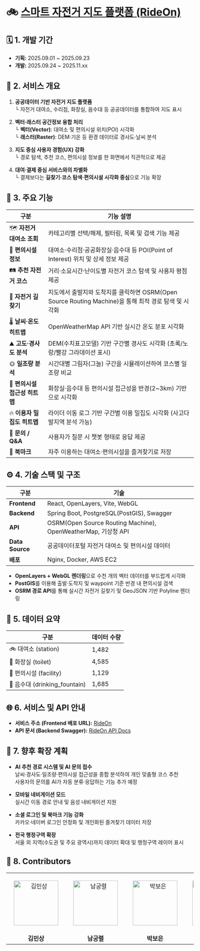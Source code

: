 # 🚲 [스마트 자전거 지도 플랫폼 (RideOn)](https://www.saessakbori.site/rideon)

## 🗓️ 1. 개발 기간

- **기획:** 2025.09.01 ~ 2025.09.23  
- **개발:** 2025.09.24 ~ 2025.11.xx

## 📖 2. 서비스 개요

1. **공공데이터 기반 자전거 지도 플랫폼**  
   └ 자전거 대여소, 수리점, 화장실, 음수대 등 공공데이터를 통합하여 지도 표시

2. **벡터·래스터 공간정보 융합 처리**  
   └ **벡터(Vector)**: 대여소 및 편의시설 위치(POI) 시각화  
   └ **래스터(Raster)**: DEM·기온 등 환경 데이터로 경사도·날씨 분석  

3. **지도 중심 사용자 경험(UX) 강화**  
   └ 경로 탐색, 추천 코스, 편의시설 정보를 한 화면에서 직관적으로 제공  

4. **대여·결제 중심 서비스와의 차별화**  
   └ 결제보다는 **길찾기·코스 탐색·편의시설 시각화 중심**으로 기능 확장
   
## 🧩 3. 주요 기능

| 구분 | 기능 설명 |
|------|------------|
| 🗺️ **자전거 대여소 조회** | 카테고리별 선택/해제, 필터링, 목록 및 검색 기능 제공 |
| 🧰 **편의시설 정보** | 대여소·수리점·공공화장실·음수대 등 POI(Point of Interest) 위치 및 상세 정보 제공 |
| 🛤️ **추천 자전거 코스** | 거리·소요시간·난이도별 자전거 코스 탐색 및 사용자 평점 제공 |
| 🧭 **자전거 길찾기** | 지도에서 출발지와 도착지를 클릭하면 OSRM(Open Source Routing Machine)을 통해 최적 경로 탐색 및 시각화 |
| 🌡️ **날씨·온도 히트맵** | OpenWeatherMap API 기반 실시간 온도 분포 시각화 |
| ⛰️ **고도·경사도 분석** | DEM(수치표고모델) 기반 구간별 경사도 시각화 (초록/노랑/빨강 그라데이션 표시) |
| 🌞 **일조량 분석** | 시간대별 그림자(그늘) 구간을 시뮬레이션하여 코스별 일조량 비교 |
| 🚻 **편의시설 접근성 히트맵** | 화장실·음수대 등 편의시설 접근성을 반경(2~3km) 기반으로 시각화 |
| 🔥 **이용자 밀집도 히트맵** | 라이더 이동 로그 기반 구간별 이용 밀집도 시각화 (사고다발지역 분석 가능) |
| 💬 **문의 / Q&A** | 사용자가 질문 시 챗봇 형태로 응답 제공 |
| 🔖 **북마크** | 자주 이용하는 대여소·편의시설을 즐겨찾기로 저장 |

## ⚙️ 4. 기술 스택 및 구조

| 구분 | 기술 |
|------|------|
| **Frontend** | React, OpenLayers, Vite, WebGL |
| **Backend** | Spring Boot, PostgreSQL(PostGIS), Swagger |
| **API** | OSRM(Open Source Routing Machine), OpenWeatherMap, 기상청 API |
| **Data Source** | 공공데이터포털 자전거 대여소 및 편의시설 데이터 |
| **배포** | Nginx, Docker, AWS EC2 |

- **OpenLayers + WebGL 렌더링**으로 수천 개의 벡터 데이터를 부드럽게 시각화  
- **PostGIS**를 이용해 출발·도착지 및 waypoint 기준 반경 내 편의시설 검색  
- **OSRM 경로 API**를 통해 실시간 자전거 길찾기 및 GeoJSON 기반 Polyline 렌더링

## 🧠 5. 데이터 요약

| 구분 | 데이터 수량 |
|------|-------------|
| 🚲 대여소 (station) | 1,482 |
| 🚻 화장실 (toilet) | 4,585 |
| 🏪 편의시설 (facility) | 1,129 |
| 🚰 음수대 (drinking_fountain) | 1,685 |

## 🌐 6. 서비스 및 API 안내

- **서비스 주소 (Frontend 배포 URL):** [RideOn](https://www.saessakbori.site/rideon)
- **API 문서 (Backend Swagger):**  [RideOn API Docs](https://api.saessakbori.site/rideon/docs)

## 📍 7. 향후 확장 계획

- **AI 추천 경로 시스템 및 AI 문의 접수**  
  날씨·경사도·일조량·편의시설 접근성을 종합 분석하여 개인 맞춤형 코스 추천  
  사용자의 문의를 AI가 자동 분류·응답하는 기능 추가 예정
  
- **모바일 네비게이션 모드**  
  실시간 이동 경로 안내 및 음성 내비게이션 지원  

- **소셜 로그인 및 북마크 기능 강화**  
  카카오·네이버 로그인 안정화 및 개인화된 즐겨찾기 데이터 저장  

- **전국 행정구역 확장**  
  서울 외 지역(수도권 및 주요 광역시)까지 데이터 확대 및 행정구역 레이어 표시
  
## 👀 8. Contributors
<div align="center">
<table>
<tbody>
<tr>
<td align="center" style="padding: 20px;">
  <a href="https://github.com/MinSang22Kim" target="_blank" rel="noopener noreferrer nofollow">
    <img src="https://avatars.githubusercontent.com/u/129925473?v=4" alt="김민상" width="120" height="120" style="max-width: 100%;">
  </a>
</td>
<td align="center" style="padding: 20px;">
  <a href="https://github.com/skarndfuf1" target="_blank" rel="noopener noreferrer nofollow">
    <img src="https://avatars.githubusercontent.com/u/85174279?v=4" alt="남궁렬" width="120" height="120" style="max-width: 100%;">
  </a>
</td>
<td align="center" style="padding: 20px;">
  <a href="https://github.com/boeun02" target="_blank" rel="noopener noreferrer nofollow">
    <img src="https://avatars.githubusercontent.com/u/93779288?v=4" alt="박보은" width="120" height="120" style="max-width: 100%;">
  </a>
</td>
<td align="center" style="padding: 20px;">
  <a href="https://github.com/shinubin" target="_blank" rel="noopener noreferrer nofollow">
    <img src="https://avatars.githubusercontent.com/u/100883938?v=4" alt="신유빈" width="120" height="120" style="max-width: 100%;">
  </a>
</td>
<td align="center" style="padding: 20px;">
  <a href="https://github.com/dlgustj206" target="_blank" rel="noopener noreferrer nofollow">
    <img src="https://avatars.githubusercontent.com/u/104957240?v=4" alt="이현서" width="120" height="120" style="max-width: 100%;">
  </a>
</td>
</tr>
<tr>
<td align="center"><b>김민상</b></td>
<td align="center"><b>남궁렬</b></td>
<td align="center"><b>박보은</b></td>
<td align="center"><b>신유빈</b></td>
<td align="center"><b>이현서</b></td>
</tr>
</tbody>
</table>
</div>
